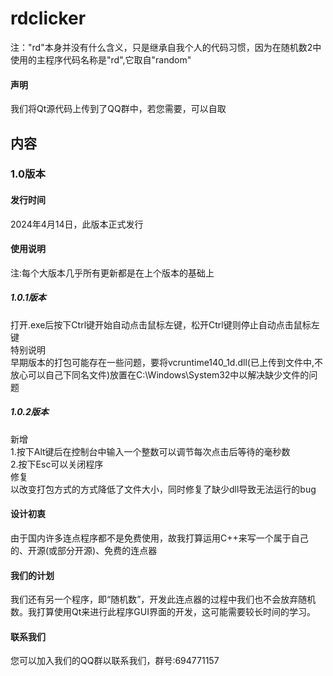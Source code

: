# rdclicker
注："rd"本身并没有什么含义，只是继承自我个人的代码习惯，因为在随机数2中使用的主程序代码名称是"rd",它取自"random"
#### 声明
我们将Qt源代码上传到了QQ群中，若您需要，可以自取
## 内容
### 1.0版本
#### 发行时间
2024年4月14日，此版本正式发行
#### 使用说明
注:每个大版本几乎所有更新都是在上个版本的基础上
##### 1.0.1版本
打开.exe后按下Ctrl键开始自动点击鼠标左键，松开Ctrl键则停止自动点击鼠标左键<br/>
特别说明<br/>
早期版本的打包可能存在一些问题，要将vcruntime140_1d.dll(已上传到文件中,不放心可以自己下同名文件)放置在C:\Windows\System32中以解决缺少文件的问题
##### 1.0.2版本
新增<br/>
1.按下Alt键后在控制台中输入一个整数可以调节每次点击后等待的毫秒数<br/>
2.按下Esc可以关闭程序<br/>
修复<br/>
以改变打包方式的方式降低了文件大小，同时修复了缺少dll导致无法运行的bug
#### 设计初衷
由于国内许多连点程序都不是免费使用，故我打算运用C++来写一个属于自己的、开源(或部分开源)、免费的连点器
#### 我们的计划
我们还有另一个程序，即“随机数”，开发此连点器的过程中我们也不会放弃随机数。我打算使用Qt来进行此程序GUI界面的开发，这可能需要较长时间的学习。
#### 联系我们
您可以加入我们的QQ群以联系我们，群号:694771157